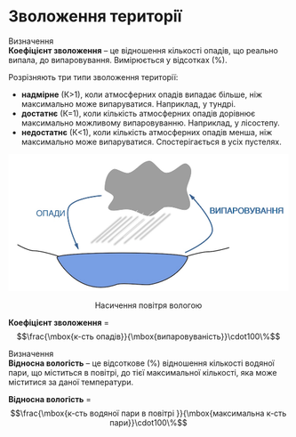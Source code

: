 # Зволоження територiї

<div class="space">
<div class="eoz-wrap">
<span class="eoz">Визначення</span>
<div class="eoz-text">
<b>Коефіцієнт зволоження</b> – це відношення  кількості опадів, що реально випала,  до випаровування. Вимірюється у відсотках (%).
</div>
</div>


Розрізняють три типи зволоження території:

* **надмірне** (К>1), коли атмосферних опадів випадає більше, ніж максимально може випаруватися. Наприклад, у тундрі.
* **достатнє** (К=1), коли кількість атмосферних опадів дорівнює максимально можливому випаровуванню. Наприклад, у лісостепу.
* **недостатнє** (К<1), коли кількість атмосферних опадів менша, ніж максимально може випаруватися. Спостерігається в усіх пустелях.

<div align="center">
<img src="3.jpg">
<p>Насичення повітря вологою</p>
</div>

<b>Коефіцієнт зволоження</b> = $$\frac{\mbox{к-сть опадів}}{\mbox{випаровуваність}}\cdot100\%$$ 

<div class="space">
<div class="eoz-wrap">
<span class="eoz">Визначення</span>
<div class="eoz-text">
<b>Відносна вологість</b> – це відсоткове (%) відношення кількості водяної пари, що міститься в повітрі, до тієї максимальної кількості, яка може міститися за даної температури.
</div>
</div>

<b>Відносна вологість</b> = $$\frac{\mbox{к-сть водяної пари в повітрі }}{\mbox{максимальна к-сть пари}}\cdot100\%$$

